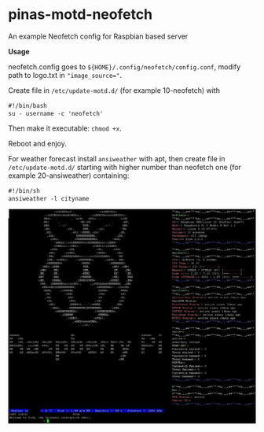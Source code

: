 # pinas-motd-neofetch
An example Neofetch config for Raspbian based server

**Usage**

neofetch.config goes to `${HOME}/.config/neofetch/config.conf`, modify path to logo.txt in `"image_source="`.  

Create file in `/etc/update-motd.d/` (for example 10-neofetch) with
``` 
#!/bin/bash
su - username -c 'neofetch'
```
Then make it executable: `chmod +x`.  

Reboot and enjoy.  

For weather forecast install `ansiweather` with apt, then create file in `/etc/update-motd.d/` starting with higher number than neofetch one (for example 20-ansiweather) containing:
```
#!/bin/sh
ansiweather -l cityname
```

![example](img/2020-05-04_00-04-27.jpg)
